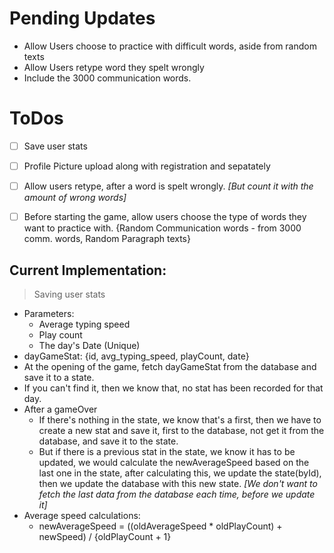# Pending Updates
- Allow Users choose to practice with difficult words, aside from random texts
- Allow Users retype word they spelt wrongly
- Include the 3000 communication words.

# ToDos
- [ ] Save user stats
- [ ] Profile Picture upload along with registration and sepatately
- [ ] Allow users retype, after a word is spelt wrongly. *[But count it with the amount of wrong words]*
- [ ] Before starting the game, allow users choose the type of words they want to practice with. {Random Communication words - from 3000 comm. words, Random Paragraph texts}


## Current Implementation:
> Saving user stats
- Parameters:
    - Average typing speed
    - Play count
    - The day's Date (Unique)
- dayGameStat: {id, avg_typing_speed, playCount, date}
- At the opening of the game,  fetch dayGameStat from the database and save it to a state.
- If you can't find it, then we know that, no stat has been recorded for that day.
- After a gameOver
    - If there's nothing in the state, we know that's a first, then we have to create a new stat and save it, first to the database, not get it from the database, and save it to the state.
    - But if there is a previous stat in the state, we know it has to be updated, we would calculate the newAverageSpeed based on the last one in the state, after calculating this, we update the state(byId), then we update the database with this new state. *[We don't want to fetch the last data from the database each time, before we update it]*
- Average speed calculations:
    - newAverageSpeed = ((oldAverageSpeed * oldPlayCount) + newSpeed) / {oldPlayCount + 1}